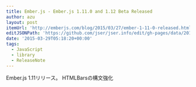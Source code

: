 ```yaml
---
title: Ember.js - Ember.js 1.11.0 and 1.12 Beta Released
author: azu
layout: post
itemUrl: 'http://emberjs.com/blog/2015/03/27/ember-1-11-0-released.html'
editJSONPath: 'https://github.com/jser/jser.info/edit/gh-pages/data/2015/03/index.json'
date: '2015-03-29T05:18:20+00:00'
tags:
  - JavaScript
  - library
  - ReleaseNote
---
```

Ember.js 1.11リリース。
HTMLBarsの構文強化
